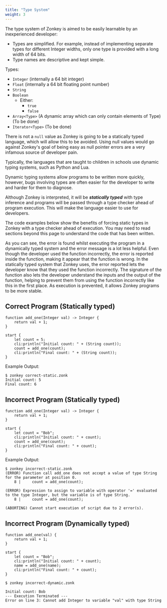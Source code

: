```yaml
---
title: "Type System"
weight: 3
---
```


The type system of Zonkey is aimed to be easily learnable by an inexperienced developer:

- Types are simplified. For example, instead of implementing separate types for different Integer widths, only one type is provided with a long width of 64 bits.
- Type names are descriptive and kept simple.

Types:
- `Integer` (internally a 64 bit integer)
- `Float` (internally a 64 bit floating point number)
- `String`
- `Boolean`
	- Either:
		- `true`
		- `false`
- `Array<Type>` (A dynamic array which can only contain elements of Type) (To be done)
- `Iterator<Type>` (To be done)

There is not a `null` value as Zonkey is going to be a statically typed language, which will allow this to be avoided. Using null values would go against Zonkey's goal of being easy as null pointer errors are a very infamous source of developer pain.

Typically, the languages that are taught to children in schools use dynamic typing systems, such as Python and Lua.

Dynamic typing systems allow programs to be written more quickly, however, bugs involving types are often easier for the developer to write and harder for them to diagnose.

Although Zonkey is interpreted, it will be ***statically typed*** with type inference and programs will be passed through a type checker ahead of program execution. This will make the language easier to use for developers.

The code examples below show the benefits of forcing static types in Zonkey with a type checker ahead of execution. You may need to read sections beyond this page to understand the code that has been written.

As you can see, the error is found whilst executing the program in a dynamically typed system and the error message is a lot less helpful. Even though the developer used the function incorrectly, the error is reported inside the function, making it appear that the function is wrong. In the statically typed system that Zonkey uses, the error reported lets the developer know that they used the function incorrectly. The signature of the function also lets the developer understand the inputs and the output of the function, helping to prevent them from using the function incorrectly like this in the first place. As execution is prevented, it allows Zonkey programs to be more stable.

## Correct Program (Statically typed)

```zonkey
function add_one(Integer val) -> Integer {
	return val + 1;
}

start {
	let count = 5;
	cli:println("Initial count: " + (String count));
	count = add_one(count);
	cli:println("Final count: " + (String count));
}
```

Example Output:
```output
$ zonkey correct-static.zonk
Initial count: 5
Final count: 6
```

## Incorrect Program (Statically typed)

```zonkey
function add_one(Integer val) -> Integer {
	return val + 1;
}

start {
	let count = "Bob";
	cli:println("Initial count: " + count);
	count = add_one(count);
	cli:println("Final count: " + count);
}
```

Example Output:
```output
$ zonkey incorrect-static.zonk
(ERROR) Function call add_one does not accept a value of type String for the parameter at position 0.
	8 | 	count = add_one(count);

(ERROR) Expression to assign to variable with operator '=' evaluated to the type Integer, but the variable is of type String.
	8 | 	count = add_one(count);

(ABORTING) Cannot start execution of script due to 2 error(s).
```

## Incorrect Program (Dynamically typed)
```zonkey
function add_one(val) {
	return val + 1;
}

start {
	let count = "Bob";
	cli:println("Initial count: " + count);
	name = add_one(name);
	cli:println("Final count: " + count);
}
```

```output
$ zonkey incorrect-dynamic.zonk

Initial count: Bob
--- Execution Terminated ---
Error on line 3: Cannot add Integer to variable "val" with type String
```
